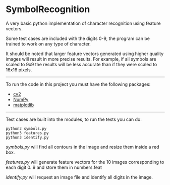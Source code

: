# SymbolRecognition

A very basic python implementation of character recognition using feature vectors.

Some test cases are included with the digits 0-9, the program can be trained to work on any type of character.

It should be noted that larger feature vectors generated using higher quality images will result in more precise results. For example, if all symbols are scaled to 9x9 the results will be less accurate than if they were scaled to 16x16 pixels.

---

To run the code in this project you must have the following packages:

* [cv2](https://pypi.org/project/opencv-python/)
* [NumPy](https://pypi.org/project/numpy/)
* [matplotlib](https://pypi.org/project/matplotlib/)

---

Test cases are built into the modules, to run the tests you can do:

```
python3 symbols.py
python3 features.py
python3 identify.py
```

*symbols.py* will find all contours in the image and resize them inside a red box.

*features.py* will generate feature vectors for the 10 images corresponding to each digit 0..9 and store them in numbers.feat

*identify.py* will request an image file and identify all digits in the image.
